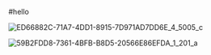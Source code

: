 #hello

![ED66882C-71A7-4DD1-8915-7D971AD7DD6E_4_5005_c](https://github.com/manishkumart/images/assets/37763863/742df93a-49f9-4bfa-987c-797c295ab343)



![59B2FDD8-7361-4BFB-B8D5-20566E86EFDA_1_201_a](https://github.com/manishkumart/images/assets/37763863/af72f848-9735-4d49-830b-885ffbb81091)
